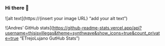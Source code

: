 ### Hi there 👋

![alt text](https://{insert your image URL} “add your alt text”)

![Andres’ GitHub stats](https://github-readme-stats.vercel.app/api?username=thisisvillegas&theme=synthwave&show_icons=true&count_private=true “ETrejoLujano GutHub Stats”)
